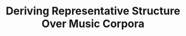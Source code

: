 ---
title: "Deriving Representative Structure Over Music Corpora"
duration: "2024.01-2025.01"
excerpt: "I introduced a unified, hierarchical meta-representation of sequence data structure called the structural temporal graph (STG), a k-partite directed acyclic graph, and applied it to symbolic music. Then, I used simulated annealing to develop a measure of structural distance between two music pieces rooted in graph isomorphism. Finally, I combined the formal guarantees of SMT solvers with nested simulated annealing over structural distances to frame and solve the dually NP-hard combinatorial optimization problem of music structure summarization as an extension of the Generalized Median Graph problem."
collection: projects
paper: /files/STG_paper.pdf
code: https://github.com/ilanashapiro/constraints_project
slides: https://docs.google.com/presentation/d/1EChlPnAeXyts95mXJQ3AT5wwIl5q3JhK9o5JblvDG2U/edit?usp=sharing
image: stg.png
---
